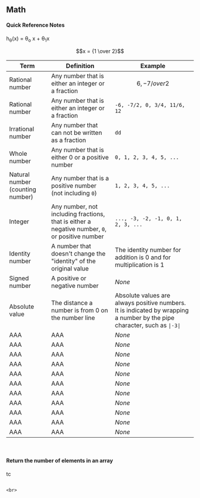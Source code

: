## Math

#### Quick Reference Notes

h<sub>&theta;</sub>(x) = &theta;<sub>o</sub> x + &theta;<sub>1</sub>x

$$x = {1 \over 2}$$



| Term | Definition | Example |
|---------------|----------------------------------------|----------------------------------------------------------|
| Rational number | Any number that is either an integer or a fraction  | $$ 6, -7 /over 2 $$ |
| Rational number | Any number that is either an integer or a fraction  | `-6, -7/2, 0, 3/4, 11/6, 12` |
| Irrational number | Any number that can not be written as a fraction  | `dd` |
| Whole number | Any number that is either 0 or a positive number  | `0, 1, 2, 3, 4, 5, ...` |
| Natural number (counting number) | Any number that is a positive number (not including `0`)  | `1, 2, 3, 4, 5, ...` |
| Integer | Any number, not including fractions, that is either a negative number, `0`, or positive number  | `..., -3, -2, -1, 0, 1, 2, 3, ...` |
| Identity number | A number that doesn't change the "identity" of the original value | The identity number for addition is 0 and for multiplication is 1 |
| Signed number | A positive or negative number | *None* |
| Absolute value | The distance a number is from 0 on the number line | Absolute values are always positive numbers. It is indicated by wrapping a number by the pipe character, such as `\|-3\|` |
| AAA | AAA | *None* |
| AAA | AAA | *None* |
| AAA | AAA | *None* |
| AAA | AAA | *None* |
| AAA | AAA | *None* |
| AAA | AAA | *None* |
| AAA | AAA | *None* |
| AAA | AAA | *None* |
| AAA | AAA | *None* |
| AAA | AAA | *None* |
| AAA | AAA | *None* |

<br>

#### Return the number of elements in an array
tc
```

<br>


